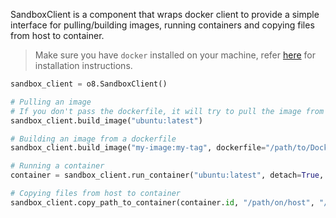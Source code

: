 SandboxClient is a component that wraps docker client to provide a simple interface for pulling/building images, running containers and copying files from host to container.

> Make sure you have `docker` installed on your machine, refer [here](https://docs.docker.com/engine/install/) for installation instructions.

```python
sandbox_client = o8.SandboxClient()

# Pulling an image
# If you don't pass the dockerfile, it will try to pull the image from docker hub
sandbox_client.build_image("ubuntu:latest")

# Building an image from a dockerfile
sandbox_client.build_image("my-image:my-tag", dockerfile="/path/to/Dockerfile")

# Running a container
container = sandbox_client.run_container("ubuntu:latest", detach=True, remove=True)

# Copying files from host to container
sandbox_client.copy_path_to_container(container.id, "/path/on/host", "/path/on/container")
```
